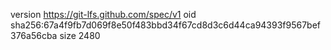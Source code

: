 version https://git-lfs.github.com/spec/v1
oid sha256:67a4f9fb7d069f8e50f483bbd34f67cd8d3c6d44ca94393f9567bef376a56cba
size 2480
